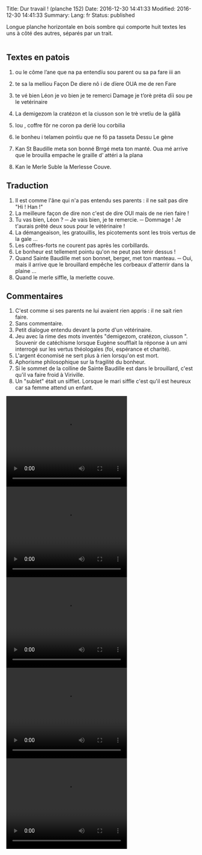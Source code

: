 Title: Dur travail ! (planche 152)
Date: 2016-12-30 14:41:33
Modified: 2016-12-30 14:41:33
Summary: 
Lang: fr
Status: published

Longue planche horizontale en bois sombre qui comporte huit textes les uns à côté des autres, séparés par un trait.

<figure class="image-block" style="float: center;">
  <img alt="" src="{static}/images/planche_152-2.png">
  <figcaption style="max-width: 830px"></figcaption>
</figure>

## Textes en patois
1.	ou  le  côme  l’ane  que  na  pa  entendïu  sou  parent  ou  sa  pa  fare  iii an

2.	te  sa  la  melliou  Façon  De  diere  nô  i  de  dïere  OUA  me  de  ren  Fare

3.	te  vé  bien  Léon  je  vo  bien  je  te  remerci  Damage  je  t’orè  préta  dïi  sou  pe  le  vetérinaire

4.	La  demigezom  la  cratézon  et  la  ciusson  son  le  trè  vretïu  de  la  gâllà

5.	lou , coffre fôr  ne  coron  pa  derïé  lou  corbilia

6.	le  bonheu  i  telamen  pointïu  que  ne  fô  pa  tasseta  Dessu  			 Le  gène

7.	Kan  St Baudille  meta  son  bonné  Brrgé  meta  ton  manté. Oua  mé  arrive  que  le  brouilla  empache  le  graille  d’ attéri  a  la  plana

8.	Kan  le  Merle  Suble  la  Merlesse  Couve.

## Traduction
1.	Il est comme l'âne qui n'a pas entendu ses parents : il ne sait pas dire "Hi ! Han !"
2.	La meilleure façon de dire non c'est de dire OUI mais de ne rien faire !
3.	Tu vas bien, Léon ?
─  Je vais bien, je te remercie.
─  Dommage !  Je t'aurais prêté deux sous pour le vétérinaire !
4.	La démangeaison, les gratouillis,  les picotements sont les trois vertus de la gale ...
5.	Les coffres-forts ne courent pas après les corbillards.
6.	Le bonheur est tellement pointu qu'on ne peut pas tenir dessus !
7.	Quand Sainte Baudille met son bonnet, berger, met ton manteau.
─  Oui, mais il arrive que le brouillard empêche les corbeaux d'atterrir dans la plaine ...
8.	Quand le merle siffle, la merlette couve.

## Commentaires
1.	C'est comme si ses parents ne lui avaient rien appris : il ne sait rien faire.
2.	Sans commentaire.
3.	Petit dialogue entendu devant la porte d'un vétérinaire.
4.	Jeu avec la rime des mots  inventés "demigezom,  cratézon, ciusson ". Souvenir de catéchisme lorsque Eugène soufflait la réponse à un ami interrogé sur les vertus théologales (foi, espérance et charité).
5.	L'argent économisé ne sert plus à rien lorsqu'on est mort.
6.	Aphorisme philosophique sur la fragilité du bonheur.
7.	Si le sommet de la colline de Sainte Baudille est dans le brouillard, c'est qu'il va faire froid à Viriville.
8.	Un "sublet" était  un sifflet. Lorsque le mari siffle c'est qu'il est heureux car sa femme attend un enfant.



<video width="320" height="240" controls>
  <source src="https://d1njpgd0ygatdn.cloudfront.net/video_152t1_et_t2.mp4" type="video/mp4">
</video>

<video width="320" height="240" controls>
  <source src="https://d1njpgd0ygatdn.cloudfront.net/video_152t3_et_t4.mp4" type="video/mp4">
</video>

<video width="320" height="240" controls>
  <source src="https://d1njpgd0ygatdn.cloudfront.net/video_152t5_et_t6.mp4" type="video/mp4">
</video>

<video width="320" height="240" controls>
  <source src="https://d1njpgd0ygatdn.cloudfront.net/video_152t7.mp4" type="video/mp4">
</video>

<video width="320" height="240" controls>
  <source src="https://d1njpgd0ygatdn.cloudfront.net/video_152t8_.mp4" type="video/mp4">
</video>
